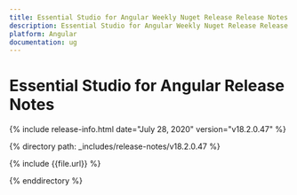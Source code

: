 ```yaml
---
title: Essential Studio for Angular Weekly Nuget Release Release Notes  
description: Essential Studio for Angular Weekly Nuget Release Release Notes  
platform: Angular
documentation: ug
---
```


# Essential Studio for Angular  Release Notes  

{% include release-info.html date="July 28, 2020"  version="v18.2.0.47" %} 


{% directory path: _includes/release-notes/v18.2.0.47 %}

{% include {{file.url}} %}

{% enddirectory %}